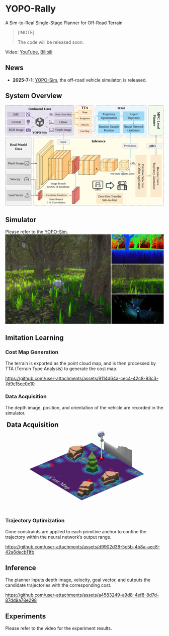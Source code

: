 # YOPO-Rally
A Sim-to-Real Single-Stage Planner for Off-Road Terrain

> \[!NOTE]
>
> The code will be released soon.

Video: [YouTube](https://youtu.be/dyoufaKgVa0), [Bilibili](https://www.bilibili.com/video/BV1D1V7zQEWr)

## News
- **2025-7-1**: [YOPO-Sim](https://github.com/TJU-Aerial-Robotics/YOPO-Sim.git), the off-road vehicle simulator, is released.

## System Overview
![System Overview](.media/system-overview.svg)

## Simulator
Please refer to the [YOPO-Sim](https://github.com/TJU-Aerial-Robotics/YOPO-Sim).
![YOPO-Sim](.media/yopo-sim.jpg)

## Imitation Learning

### Cost Map Generation
The terrain is exported as the point cloud map, and is then processed by TTA (Terrain Type Analysis) to generate the cost map.

<!-- Video -->
https://github.com/user-attachments/assets/9114d64a-cec4-42c8-93c3-7d9c15ee0e10

### Data Acquisition
The depth image, position, and orientation of the vehicle are recorded in the simulator.

![Data Acquisition](.media/data-acquisition.jpg)

### Trajectory Optimization
Cone constraints are applied to each primitive anchor to confine the trajectory within the neural network’s output range.

<!-- Video -->
https://github.com/user-attachments/assets/d9902d38-5c5b-4b8a-aec8-42a6decb11fb

## Inference
The planner inputs depth image, velocity, goal vector, and outputs the candidate trajectories with the corresponding cost.

<!-- Video -->
https://github.com/user-attachments/assets/a4583249-a9d8-4ef8-8d7d-87dd9a78e298

## Experiments
Please refer to the video for the experiment results.
